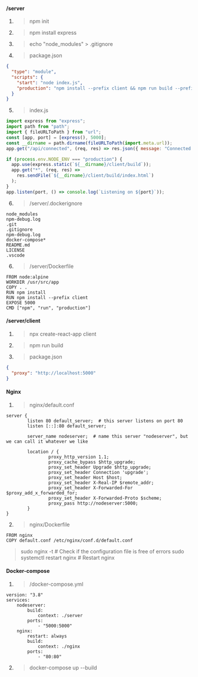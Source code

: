 #### /server

1. > npm init
2. > npm install express
3. > echo "node_modules" > .gitignore
4. > package.json

```json
{
  "type": "module",
  "scripts": {
    "start": "node index.js",
    "production": "npm install --prefix client && npm run build --prefix client && npm install && NODE_ENV=production npm start"
  }
}
```

5. > index.js

```javascript
import express from "express";
import path from "path";
import { fileURLToPath } from "url";
const [app, port] = [express(), 5000];
const __dirname = path.dirname(fileURLToPath(import.meta.url));
app.get("/api/connected", (req, res) => res.json({ message: "Connected!" }));

if (process.env.NODE_ENV === "production") {
  app.use(express.static(`${__dirname}/client/build`));
  app.get("*", (req, res) =>
    res.sendFile(`${__dirname}/client/build/index.html`)
  );
}
app.listen(port, () => console.log(`Listening on ${port}`));
```
6. > /server/.dockerignore
```
node_modules
npm-debug.log
.git
.gitignore
npm-debug.log
docker-compose*
README.md
LICENSE
.vscode
```

6. > /server/Dockerfile
```
FROM node:alpine
WORKDIR /usr/src/app
COPY . .
RUN npm install
RUN npm install --prefix client
EXPOSE 5000
CMD ["npm", "run", "production"]
```


#### /server/client

1. > npx create-react-app client
2. > npm run build
3. > package.json
```json
{
  "proxy": "http://localhost:5000"
}
```

#### Nginx

1. > nginx/default.conf
```
server {
        listen 80 default_server;  # this server listens on port 80
        listen [::]:80 default_server;
        
        server_name nodeserver;  # name this server "nodeserver", but we can call it whatever we like

        location / {
                proxy_http_version 1.1;
                proxy_cache_bypass $http_upgrade;
                proxy_set_header Upgrade $http_upgrade;
                proxy_set_header Connection 'upgrade';
                proxy_set_header Host $host;
                proxy_set_header X-Real-IP $remote_addr;
                proxy_set_header X-Forwarded-For $proxy_add_x_forwarded_for;
                proxy_set_header X-Forwarded-Proto $scheme;
                proxy_pass http://nodeserver:5000;
        }
}
```
2. > nginx/Dockerfile
```
FROM nginx
COPY default.conf /etc/nginx/conf.d/default.conf
```

> sudo nginx -t # Check if the configuration file is free of errors
> sudo systemctl restart nginx # Restart nginx


#### Docker-compose

1. > /docker-compose.yml
```
version: "3.8"
services:
    nodeserver:
        build:
            context: ./server
        ports:
            - "5000:5000"
    nginx:
        restart: always
        build:
            context: ./nginx
        ports:
            - "80:80"
```

2. > docker-compose up --build